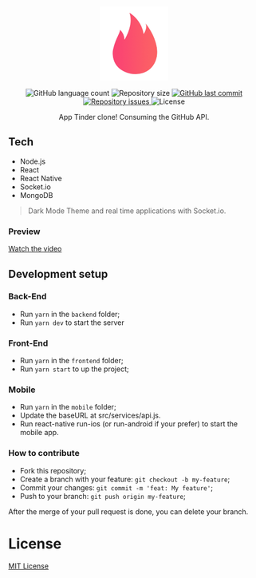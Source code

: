 <p align="center">
  <img src="./.github/icon_logo.png" />
</p>

<p align="center">
  <img alt="GitHub language count" src="https://img.shields.io/github/languages/count/fariasmateuss/tindev">

  <img alt="Repository size" src="https://img.shields.io/github/repo-size/fariasmateuss/tindev">
  
  <a href="https://github.com/fariasmateuss/tindev/commits/master">
    <img alt="GitHub last commit" src="https://img.shields.io/github/last-commit/fariasmateuss/tindev">
  </a>

  <a href="https://github.com/fariasmateuss/tindev/issues">
    <img alt="Repository issues" src="https://img.shields.io/github/issues/fariasmateuss/tindev">
  </a>

  <img alt="License" src="https://img.shields.io/badge/license-MIT-brightgreen">
</p>
 
<p align="center">
  App Tinder clone! Consuming the GitHub API.
</p>


## Tech
- Node.js
- React
- React Native
- Socket.io
- MongoDB

> Dark Mode Theme and real time applications with Socket.io.

### Preview

[Watch the video](https://youtu.be/CMpfswpfDR0)

## Development setup

### Back-End
- Run `yarn` in the `backend` folder;
- Run `yarn dev` to start the server

### Front-End 
- Run `yarn` in the `frontend` folder;
- Run `yarn start` to up the project;

### Mobile 
- Run `yarn` in the `mobile` folder;
- Update the baseURL at src/services/api.js.
- Run react-native run-ios (or run-android if your prefer) to start the mobile app.
  
### How to contribute
- Fork this repository;
- Create a branch with your feature: `git checkout -b my-feature`;
- Commit your changes: `git commit -m 'feat: My feature'`;
- Push to your branch: `git push origin my-feature`;

After the merge of your pull request is done, you can delete your branch.

# License
[MIT License](/LICENSE)
